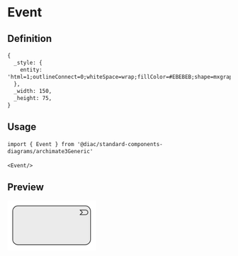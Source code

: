 # Event

## Definition

```
{
  _style: { 
    entity: 'html=1;outlineConnect=0;whiteSpace=wrap;fillColor=#EBEBEB;shape=mxgraph.archimate3.application;appType=event;archiType=rounded',
  },
  _width: 150,
  _height: 75,
}
```

## Usage

```
import { Event } from '@diac/standard-components-diagrams/archimate3Generic'

<Event/>
```

## Preview

<img src="./event.png" width="200"/>
